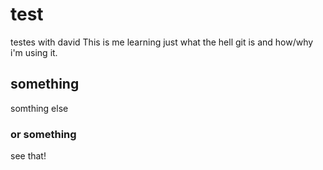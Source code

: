 # test
testes with david
This is me learning just what the hell git is and how/why i'm using it. 

## something
somthing else 

### or something
see that! 